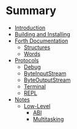 Summary
=======

-	[Introduction](introduction.md)
-	[Building and Installing](building-and-installing.md)
-	[Forth Documentation](forth/README.md)
	-	[Structures](forth/structures.md)
	-	[Words](forth/words.md)
-	[Protocols](protocols/README.md)
	-	[Debug](protocols/debug.md)
	-	[ByteInputStream](protocols/byte-input-stream.md)
	-	[ByteOutputStream](protocols/byte-output-stream.md)
	-	[Terminal](protocols/terminal.md)
	-	[REPL](protocols/repl.md)
-	[Notes](notes/README.md)
	-	[Low-Level](notes/low-level/README.md)
		-	[ABI](notes/low-level/abi.md)
		-	[Multitasking](notes/low-level/multitasking.md)

